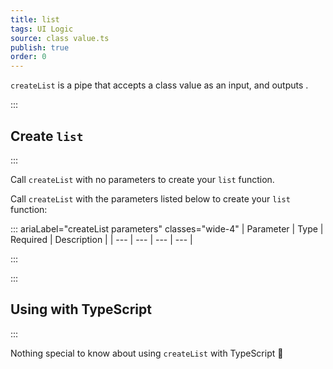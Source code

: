 ```yaml
---
title: list
tags: UI Logic
source: class value.ts
publish: true
order: 0
---
```


`createList` is a pipe that accepts a class value as an input, and outputs <!--TODO-->.


:::
## Create `list`
:::

Call `createList` with no parameters to create your `list` function.

Call `createList` with the parameters listed below to create your `list` function:

::: ariaLabel="createList parameters" classes="wide-4"
| Parameter | Type | Required | Description |
| --- | --- | --- | --- |

:::


:::
## Using with TypeScript
:::

Nothing special to know about using `createList` with TypeScript 🚀
